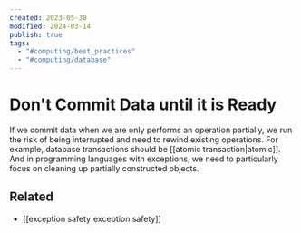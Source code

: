 ```yaml
---
created: 2023-05-30
modified: 2024-03-14
publish: true
tags:
  - "#computing/best_practices"
  - "#computing/database"
---
```


# Don't Commit Data until it is Ready
If we commit data when we are only performs an operation partially, we run the risk of being interrupted and need to rewind existing operations. For example, database transactions should be [[atomic transaction|atomic]]. And in programming languages with exceptions, we need to particularly focus on cleaning up partially constructed objects.

## Related
- [[exception safety|exception safety]]